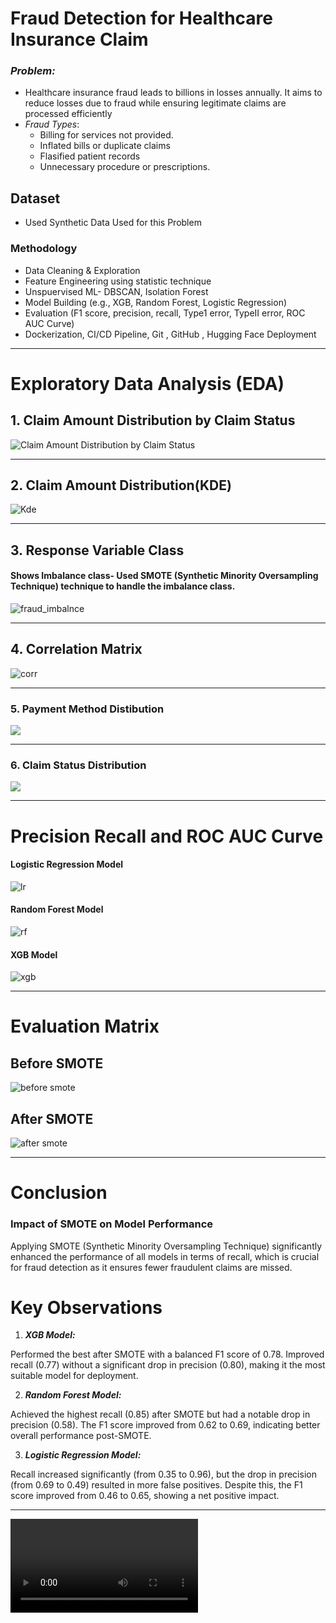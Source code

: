 # Fraud Detection for Healthcare Insurance Claim

### *Problem:* 
* Healthcare insurance fraud leads to billions in losses annually. It aims to reduce losses due to fraud while ensuring legitimate claims are processed efficiently
* *Fraud Types*:
    * Billing for services not provided.
    * Inflated bills or duplicate claims
    * Flasified patient records
    * Unnecessary procedure or prescriptions.
      
## Dataset 
* Used Synthetic Data Used for this Problem

###  Methodology
* Data Cleaning & Exploration
* Feature Engineering using statistic technique
* Unspuervised ML- DBSCAN, Isolation Forest
* Model Building (e.g., XGB, Random Forest, Logistic Regression)
* Evaluation (F1 score, precision, recall, Type1 error, TypeII error, ROC AUC Curve)
* Dockerization, CI/CD Pipeline, Git , GitHub , Hugging Face Deployment




---
# Exploratory Data Analysis (EDA)

## 1. Claim Amount Distribution by Claim Status
![Claim Amount Distribution by Claim Status](https://github.com/sameena93/insurance_fraud_claim_detection/blob/main/static/claim_amount_status.png)

---

## 2. Claim Amount Distribution(KDE)
![Kde](https://github.com/sameena93/insurance_fraud_claim_detection/blob/main/static/CLaim_amount_distibution(KDE).png)

---

## 3.  Response Variable Class
#### Shows Imbalance class- Used SMOTE (Synthetic Minority Oversampling Technique)  technique to handle the imbalance class.
![fraud_imbalnce](https://github.com/sameena93/insurance_fraud_claim_detection/blob/main/static/Fraudulent_class_imbalance.png)

---

## 4. Correlation Matrix
![corr](https://github.com/sameena93/insurance_fraud_claim_detection/blob/main/static/Correlation_matrix.png)

--- 

### 5. Payment Method Distibution
![](https://github.com/sameena93/insurance_fraud_claim_detection/blob/main/static/Payment_method_distribution.png)

---

### 6. Claim Status Distribution 
![](https://github.com/sameena93/insurance_fraud_claim_detection/blob/main/static/claim_status_distribution.png)

---

# Precision Recall and ROC AUC Curve 
#### Logistic Regression Model

![lr](https://github.com/sameena93/insurance_fraud_claim_detection/blob/main/static/LR_EG.png)

#### Random Forest Model
![rf](https://github.com/sameena93/insurance_fraud_claim_detection/blob/main/static/random%20forest_eg.png)

#### XGB Model
![xgb](https://github.com/sameena93/insurance_fraud_claim_detection/blob/main/static/xgb_eg.png)


---


# Evaluation Matrix 
## Before SMOTE
![before smote](https://github.com/sameena93/insurance_fraud_claim_detection/blob/main/static/Before_SMOTE.png)

## After SMOTE
![after smote](https://github.com/sameena93/insurance_fraud_claim_detection/blob/main/static/after_SMOTE.png)

---
# Conclusion
### Impact of SMOTE on Model Performance
Applying SMOTE (Synthetic Minority Oversampling Technique) significantly enhanced the performance of all models in terms of recall, which is crucial for fraud detection as it ensures fewer fraudulent claims are missed. 

# Key Observations
1. ***XGB Model:***

Performed the best after SMOTE with a balanced F1 score of 0.78.
Improved recall (0.77) without a significant drop in precision (0.80), making it the most suitable model for deployment.

2. ***Random Forest Model:***

Achieved the highest recall (0.85) after SMOTE but had a notable drop in precision (0.58).
The F1 score improved from 0.62 to 0.69, indicating better overall performance post-SMOTE.

3. ***Logistic Regression Model:***

Recall increased significantly (from 0.35 to 0.96), but the drop in precision (from 0.69 to 0.49) resulted in more false positives.
Despite this, the F1 score improved from 0.46 to 0.65, showing a net positive impact.


---
![Watch end to end project video](https://github.com/sameena93/insurance_fraud_claim_detection/blob/main/static/video.mp4)
